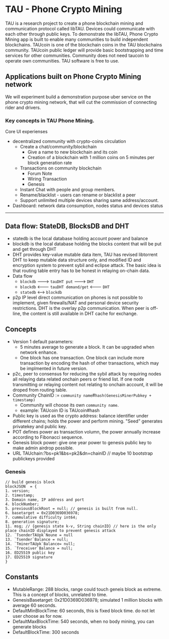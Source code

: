 # TAU - Phone Crypto Mining
TAU is a research project to create a phone blockchain mining and communication protocol called libTAU. Devices could communicate with each other through public keys. To demonstrate the libTAU, Phone Crypto Mining app is built to enable many communities to build independent blockchains. 
TAUcoin is one of the blockchain coins in the TAU blockchains community. TAUcoin public ledger will provide basic bootstrapping and time services for other communities. Community does not need taucoin to operate own communities. TAU software is free to use. 

## Applications built on Phone Crypto Mining network
We will experiment build a demonstration purpose uber service on the phone crypto mining network, that will cut the commission of connecting rider and drivers. 

### Key concepts in TAU Phone Mining.
Core UI experienses
- decentralized community with crypto-coins circulation
   * Create a chat/community/blockchain 
      * Give a name to new blockchain and its coin
      * Creation of a blockchain with 1 million coins on 5 minutes per block generation rate
   * Transactions on community blockchain
      * Forum Note
      * Wiring Transaction
      * Genesis
   * Instant Chat with people and group members. 
   * Rename/blacklist - users can rename or blacklist a peer
   * Support unlimited multiple devices sharing same address/account. 
- Dashboard: network data consumption, nodes status and devices status
--- 


## Data flow: StateDB, BlocksDB and DHT
  - statedb is the local database holding account power and balance
  - blockdb is the local database holding the blocks content that will be put and get through DHT
  - DHT provides key-value mutable data item, TAU has revised libtorrent DHT to keep mutable data structure only, and modified ID and encryption system to prevent sybil and eclipse attack. The basic idea is that routing table entry has to be honest in relaying on-chain data.
  - Data flow
    - `blockdb` ---> `tauDHT put` ---> `DHT`
    - `blockdb` <--- `tauDHT demand/get` <--- `DHT`
    - `statedb` <--> `blockdb`
  - p2p IP level direct communication on phones is not possible to implement, given firewalls/NAT and personal device security restrictions. DHT is the overlay p2p communication. When peer is off-line, the content is still available in DHT cache for exchange. 
## Concepts
- Version 1 default parameters: 
  - 5 minutes average to generate a block. It can be upgraded when network enhance. 
  - One block has one transaction. One block can include more transaction by encoding the hash of other transactions, which may be implmented in future version. 
- p2c, peer to consensus for reducing the sybil attack by requiring nodes all relaying data related onchain peers or friend list. If one node transmitting or relaying content not relating to onchain account, it will be droped from routing table. 
- Community ChainID := `community name`#`hash(GenesisMinerPubkey + timestamp)` 
  - Community will choose its own `community name`. 
  - example: TAUcoin ID is TAUcoin#hash 
- Public key is used as the crypto address: balance identifier under different chains; holds the power and perform mining. "Seed" generates privatekey and public key. 
- POT defines power as transaction volumn, the power annually increase according to Fibonacci sequence.
- Genesis block power: give one year power to genesis public key to make admin airdrop possible.  
- URL TAUchain:?bs=pk1&bs=pk2&dn=chainID // maybe 10 bootstrap publickeys provided

### Genesis 
```
// build genesis block
blockJSON  = { 
1. version;
2. timestamp; 
3. Domain name, IP address and port
4. blockNumber;
5. previousBlockRoot = null; // genesis is built from null.
6. basetarget = 0x21D0369D036978;
7. cummulative difficulty int64; 
8. generation signature;
11. msg; // {genesis state k-v, String chainID} // here is the only place chainID displayed to prevent genesis attack
12. `TsenderTAUpk`Noune = null
13. `Tsender`Balance = null;
14. `TminerTAUpk`Balance= null;
15. `Treceiver`Balance = null;
16. ED25519 public key
17. ED25519 signature
}

```

## Constants
* MutableRange:  288 blocks, range could touch geneis block as extreme. This is a concept of blocks, unrelated to time. 
* GenesisBasetarget:  0x21D0369D036978; simulated 1 million blocks with average 60 seconds.
* DefaultMinBlockTime:  60 seconds, this is fixed block time. do not let user choose as for now.
* DefaultMaxBlockTime:  540 seconds, when no body mining, you can generate blocks
* DefaultBlockTime: 300 seconds

